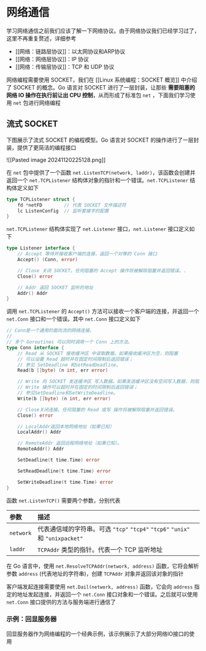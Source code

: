 # 网络通信

学习网络通信之前我们应该了解一下网络协议。由于网络协议我们已经学习过了，这里不再重复赘述，详细参考
+ [[网络：链路层协议]]：以太网协议和ARP协议
+ [[网络：网络层协议]]：IP 协议
+ [[网络：传输层协议]]：TCP 和 UDP 协议

网络编程需要使用 SOCKET，我们在 [[Linux 系统编程：SOCKET 概览]] 中介绍了 SOCKET 的概念。Go 语言对 SOCKET 进行了一层封装，让那些 **需要阻塞的网络 IO 操作在执行前让出 CPU 控制**，从而形成了标准包 `net` ，下面我们学习使用 `net` 包进行网络编程

## 流式 SOCKET

下图展示了流式 SOCKET 的编程模型。Go 语言对 SOCKET 的操作进行了一层封装，提供了更简洁的编程接口

![[Pasted image 20241120225128.png]]

在 `net` 包中提供了一个函数 `net.ListenTCP(network, laddr)`，该函数会创建并返回一个 `net.TCPListener` 结构体对象的指针和一个错误。`net.TCPListener` 结构体定义如下

```go
type TCPListener struct {
	fd *netFD        // 代表 SOCKET 文件描述符
	lc ListenConfig  // 监听套接字的配置
}
```

`net.TCPListener` 结构体实现了 `net.Listener` 接口，`net.Listener` 接口定义如下

```go
type Listener interface {
	// Accept 等待并接收客户端的连接，返回一个对等的 Conn 接口
	Accept() (Conn, error)

	// Close 关闭 SOCKET。任何阻塞的 Accept 操作将被解除阻塞并返回错误。.
	Close() error

	// Addr 返回 SOCKET 监听的地址
	Addr() Addr
}
```

调用 `net.TCPListener` 的 `Accept()` 方法可以接收一个客户端的连接，并返回一个 `net.Conn` 接口和一个错误。其中 `net.Conn` 接口定义如下

```go
// Conn是一个通用的面向流的网络连接。
//
// 多个 Goroutines 可以同时调用一个 Conn 上的方法。
type Conn interface {
	// Read 从 SOCKET 接收缓冲区 中读取数据。如果接收缓冲区为空，则阻塞
	// 可以设置 Read 超时并在固定时间限制后返回错误；
	// 参见 SetDeadline 和SetReadDeadline。
	Read(b []byte) (n int, err error)

	// Write 向 SOCKET 发送缓冲区 写入数据。如果发送缓冲区没有空间写入数据，则阻塞
	// Write 操作可以超时并在固定的时间限制后返回错误；
	// 参见SetDeadline和SetWriteDeadline。
	Write(b []byte) (n int, err error)

	// Close关闭连接。任何阻塞的 Read 或写 操作将被解除阻塞并返回错误。
	Close() error

	// LocalAddr返回本地网络地址（如果已知）
	LocalAddr() Addr

	// RemoteAddr 返回远程网络地址（如果已知）。
	RemoteAddr() Addr

	SetDeadline(t time.Time) error

	SetReadDeadline(t time.Time) error

	SetWriteDeadline(t time.Time) error
}
```

函数 `net.ListenTCP()` 需要两个参数，分别代表

| 参数        | 描述                                                               |
| :-------- | :--------------------------------------------------------------- |
| `network` | 代表通信域的字符串。可选 `"tcp"` `"tcp4"` `"tcp6"` `"unix"` 和 `"unixpacket"` |
| `laddr`   | `TCPAddr` 类型的指针。代表一个 TCP 监听地址                                    |

在 Go 语言中，使用 `net.ResolveTCPAddr(network, address)` 函数，它将会解析参数 `address` (代表地址的字符串)，创建 `TCPAddr` 对象并返回该对象的指针

客户端发起连接需要使用 `net.Dail(network, address)` 函数，它会向 `address` 指定的地址发起连接，并返回一个 `net.Conn` 接口对象和一个错误。之后就可以使用 `net.Conn` 接口提供的方法与服务端进行通信了

### 示例：回显服务器

回显服务器作为网络编程的一个经典示例，该示例展示了大部分网络IO接口的使用









